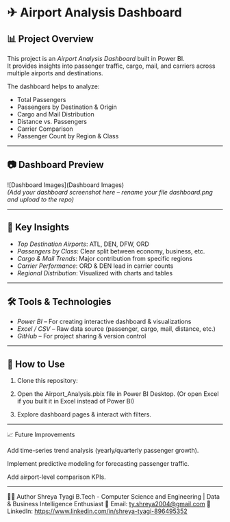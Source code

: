 # ✈ Airport Analysis Dashboard

## 📊 Project Overview
This project is an *Airport Analysis Dashboard* built in Power BI.  
It provides insights into passenger traffic, cargo, mail, and carriers across multiple airports and destinations.

The dashboard helps to analyze:
- Total Passengers
- Passengers by Destination & Origin
- Cargo and Mail Distribution
- Distance vs. Passengers
- Carrier Comparison
- Passenger Count by Region & Class

---

## 📷 Dashboard Preview
![Dashboard Images](Dashboard Images)  
*(Add your dashboard screenshot here – rename your file dashboard.png and upload to the repo)*

---

## 🔑 Key Insights
- *Top Destination Airports*: ATL, DEN, DFW, ORD  
- *Passengers by Class*: Clear split between economy, business, etc.  
- *Cargo & Mail Trends*: Major contribution from specific regions  
- *Carrier Performance*: ORD & DEN lead in carrier counts  
- *Regional Distribution*: Visualized with charts and tables  

---

## 🛠 Tools & Technologies
- *Power BI* – For creating interactive dashboard & visualizations  
- *Excel / CSV* – Raw data source (passenger, cargo, mail, distance, etc.)  
- *GitHub* – For project sharing & version control  

---

## 🚀 How to Use
1. Clone this repository:


2. Open the Airport_Analysis.pbix file in Power BI Desktop.
(Or open Excel if you built it in Excel instead of Power BI)


3. Explore dashboard pages & interact with filters.




---

📈 Future Improvements

Add time-series trend analysis (yearly/quarterly passenger growth).

Implement predictive modeling for forecasting passenger traffic.

Add airport-level comparison KPIs.



---

🙋‍♀ Author
Shreya Tyagi
B.Tech - Computer Science and Engineering | Data & Business Intelligence Enthusiast
📧 Email: ty.shreya2004@gmail.com 🔗 LinkedIn: https://www.linkedin.com/in/shreya-tyagi-896495352

